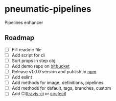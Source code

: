 # pneumatic-pipelines
Pipelines enhancer

## Roadmap
- [ ] Fill readme file
- [ ] Add script for cli
- [ ] Sort props in step obj
- [ ] Add demo repo on [bitbucket](https://bitbucket.org)
- [ ] Release v1.0.0 version and publish in [npm](https://www.npmjs.com)
- [ ] Add eslint
- [ ] Add methods for image, definitions, pipelines
- [ ] Add methods for default, tags, branches, custom
- [ ] Add CI([travis-ci](https://travis-ci.org) or [circleci](https://circleci.com))
